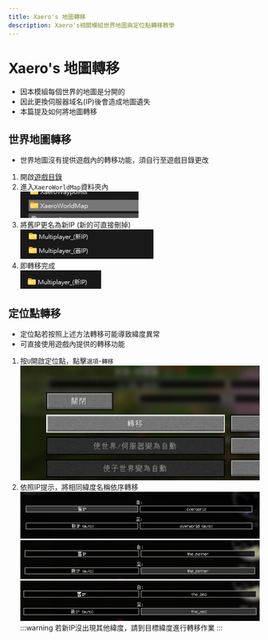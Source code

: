 ```yaml
---
title: Xaero's 地圖轉移
description: Xaero's相關模組世界地圖與定位點轉移教學
---
```


# Xaero's 地圖轉移

* 因本模組每個世界的地圖是分開的
* 因此更換伺服器域名(IP)後會造成地圖遺失
* 本篇提及如何將地圖轉移

## 世界地圖轉移
* 世界地圖沒有提供遊戲內的轉移功能，須自行至遊戲目錄更改
1. 開啟[遊戲目錄](/docs/other/game-path)
2. 進入`XaeroWorldMap`資料夾內\
    ![alt text](image-2.png)
3. 將舊IP更名為新IP (新的可直接刪掉)\
   ![alt text](image-3.png)
4. 即轉移完成\
   ![alt text](image-4.png)

## 定位點轉移
* 定位點若按照上述方法轉移可能導致緯度異常
* 可直接使用遊戲內提供的轉移功能
1. 按`U`開啟定位點，點擊`選項`-`轉移`\
   ![alt text](image-5.png)
2. 依照IP提示，將相同緯度名稱依序轉移
   ![alt text](image-6.png)\
   ![alt text](image-12.png)\
   ![alt text](image-13.png)
:::warning 若新IP沒出現其他緯度，請到目標緯度進行轉移作業
:::
